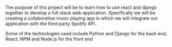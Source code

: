  The purpose of this project will be to learn how to use react and django together to develop a full stack web application. Specifically we will be creating a collaborative music playing app in which we will integrate our application with the third party Spotify API. 

 Some of the technologies used include Python and Django for the back end, React, NPM and Node.js for the front end